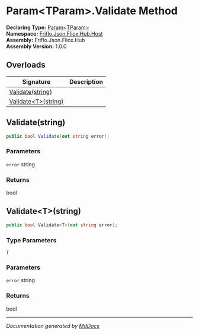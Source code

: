 ﻿<!--  
  <auto-generated>   
    The contents of this file were generated by a tool.  
    Changes to this file may be list if the file is regenerated  
  </auto-generated>   
-->

# Param\<TParam\>.Validate Method

**Declaring Type:** [Param\<TParam\>](../index.md)  
**Namespace:** [Friflo.Json.Fliox.Hub.Host](../../index.md)  
**Assembly:** Friflo.Json.Fliox.Hub  
**Assembly Version:** 1.0.0

## Overloads

| Signature                                 | Description |
| ----------------------------------------- | ----------- |
| [Validate(string)](#validatestring)       |             |
| [Validate\<T\>(string)](#validatetstring) |             |

## Validate(string)

```csharp
public bool Validate(out string error);
```

### Parameters

`error`  string

### Returns

bool

## Validate\<T\>(string)

```csharp
public bool Validate<T>(out string error);
```

### Type Parameters

`T`

### Parameters

`error`  string

### Returns

bool

___

*Documentation generated by [MdDocs](https://github.com/ap0llo/mddocs)*

